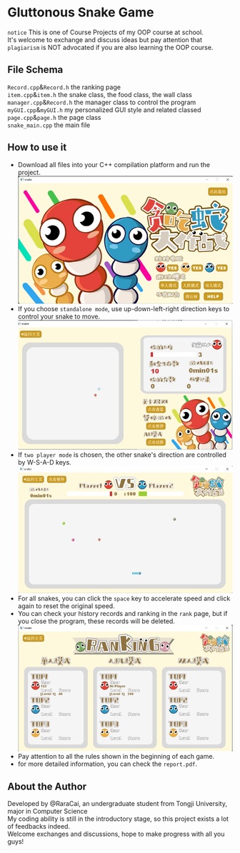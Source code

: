 # Gluttonous Snake Game
`notice`  This is one of Course Projects of my OOP course at school.  
It's welcome to exchange and discuss ideas but pay attention that `plagiarism` is NOT advocated if you are also learning the OOP course.
## File Schema
`Record.cpp`&`Record.h` the ranking page  
`item.cpp`&`item.h` the snake class, the food class, the wall class  
`manager.cpp`&`Record.h` the manager class to control the program  
`myGUI.cpp`&`myGUI.h` my personalized GUI style and related classed  
`page.cpp`&`page.h` the page class  
`snake_main.cpp` the main file
## How to use it
* Download all files into your C++ compilation platform and run the project.
![image](https://github.com/RaraCai/GluttonousSnake/blob/main/images/menu.png)
* If you choose `standalone mode`, use up-down-left-right direction keys to control your snake to move.  
![image](https://github.com/RaraCai/GluttonousSnake/blob/main/images/single_player.png)
* If `two player mode` is chosen, the other snake's direction are controlled by W-S-A-D keys.
![image](https://github.com/RaraCai/GluttonousSnake/blob/main/images/two_players.png)
* For all snakes, you can click the `space` key to accelerate speed and click again to reset the original speed.
* You can check your history records and ranking in the `rank` page, but if you close the program, these records will be deleted.
![image](https://github.com/RaraCai/GluttonousSnake/blob/main/images/rank.png)
* Pay attention to all the rules shown in the beginning of each game.
* for more detailed information, you can check the `report.pdf`.
## About the Author
Developed by @RaraCai, an undergraduate student from Tongji University, major in Computer Science  
My coding ability is still in the introductory stage, so this project exists a lot of feedbacks indeed.  
Welcome exchanges and discussions, hope to make progress with all you guys!  
